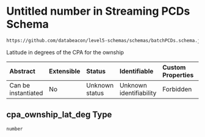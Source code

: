 # Untitled number in Streaming PCDs Schema

```txt
https://github.com/databeacon/level5-schemas/schemas/batchPCDs.schema.json#/properties/cpa_ownship_lat_deg
```

Latitude in degrees of the CPA for the ownship

| Abstract            | Extensible | Status         | Identifiable            | Custom Properties | Additional Properties | Access Restrictions | Defined In                                                                        |
| :------------------ | :--------- | :------------- | :---------------------- | :---------------- | :-------------------- | :------------------ | :-------------------------------------------------------------------------------- |
| Can be instantiated | No         | Unknown status | Unknown identifiability | Forbidden         | Allowed               | none                | [batchPCDs.schema.json\*](../../out/batchPCDs.schema.json "open original schema") |

## cpa\_ownship\_lat\_deg Type

`number`
